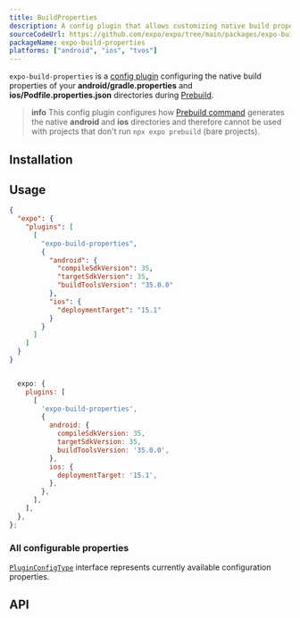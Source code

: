 ```yaml
---
title: BuildProperties
description: A config plugin that allows customizing native build properties during prebuild.
sourceCodeUrl: https://github.com/expo/expo/tree/main/packages/expo-build-properties
packageName: expo-build-properties
platforms: ["android", "ios", "tvos"]
---
```


`expo-build-properties` is a [config plugin](/config-plugins/introduction/) configuring the native build properties
of your **android/gradle.properties** and **ios/Podfile.properties.json** directories during [Prebuild](/workflow/prebuild).

> **info** This config plugin configures how [Prebuild command](/workflow/prebuild) generates the native **android** and **ios** directories
> and therefore cannot be used with projects that don't run `npx expo prebuild` (bare projects).

## Installation

## Usage

<Tabs>

<Tab label="app.json">

```json app.json|collapseHeight=450
{
  "expo": {
    "plugins": [
      [
        "expo-build-properties",
        {
          "android": {
            "compileSdkVersion": 35,
            "targetSdkVersion": 35,
            "buildToolsVersion": "35.0.0"
          },
          "ios": {
            "deploymentTarget": "15.1"
          }
        }
      ]
    ]
  }
}
```

</Tab>

<Tab label="app.config.js">

```js app.config.js|collapseHeight=450

  expo: {
    plugins: [
      [
        'expo-build-properties',
        {
          android: {
            compileSdkVersion: 35,
            targetSdkVersion: 35,
            buildToolsVersion: '35.0.0',
          },
          ios: {
            deploymentTarget: '15.1',
          },
        },
      ],
    ],
  },
};
```

</Tab>

</Tabs>

### All configurable properties

[`PluginConfigType`](#pluginconfigtype) interface represents currently available configuration properties.

## API